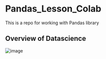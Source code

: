 # Pandas_Lesson_Colab
This is a repo for working with Pandas library

## Overview of Datascience

![image](https://user-images.githubusercontent.com/62480963/209479109-1596ef60-da18-4cbf-8c98-3fe5a9bb91cf.png)

